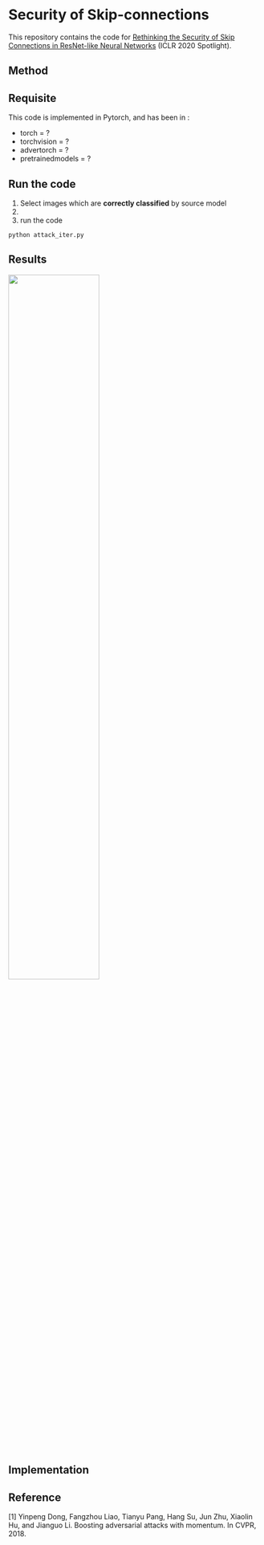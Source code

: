 # Security of Skip-connections
 
This repository contains the code for [Rethinking the Security of Skip Connections in ResNet-like Neural Networks](https://openreview.net/forum?id=BJlRs34Fvr) (ICLR 2020 Spotlight).


## Method



## Requisite

This code is implemented in Pytorch, and has been in :

- torch = ?
- torchvision = ?
- advertorch = ?
- pretrainedmodels = ?

## Run the code

1. Select images which are **correctly classified** by source model
2. 
3. run the code
```
python attack_iter.py
```

## Results

<img src="https://github.com/csdongxian/security-of-skip-connections/blob/master/figs/examples.jpg" width="60%" height="60%">

## Implementation

## Reference

[1] Yinpeng Dong, Fangzhou Liao, Tianyu Pang, Hang Su, Jun Zhu, Xiaolin Hu, and Jianguo Li. Boosting
adversarial attacks with momentum. In CVPR, 2018.

